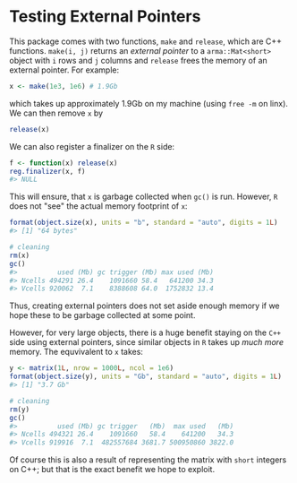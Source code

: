 Testing External Pointers
================

<!-- README.md is generated from README.Rmd. Please edit that file -->
This package comes with two functions, `make` and `release`, which are C++ functions. `make(i, j)` returns an *external pointer* to a `arma::Mat<short>` object with `i` rows and `j` columns and `release` frees the memory of an external pointer. For example:

``` r
x <- make(1e3, 1e6) # 1.9Gb
```

which takes up approximately 1.9Gb on my machine (using `free -m` on linx). We can then remove `x` by

``` r
release(x)
```

We can also register a finalizer on the `R` side:

``` r
f <- function(x) release(x)
reg.finalizer(x, f)
#> NULL
```

This will ensure, that `x` is garbage collected when `gc()` is run. However, `R` does not "see" the actual memory footprint of `x`:

``` r
format(object.size(x), units = "b", standard = "auto", digits = 1L)
#> [1] "64 bytes"

# cleaning
rm(x)
gc()
#>          used (Mb) gc trigger (Mb) max used (Mb)
#> Ncells 494291 26.4    1091660 58.4   641200 34.3
#> Vcells 920062  7.1    8388608 64.0  1752832 13.4
```

Thus, creating external pointers does not set aside enough memory if we hope these to be garbage collected at some point.

However, for very large objects, there is a huge benefit staying on the `C++` side using external pointers, since similar objects in `R` takes up *much more* memory. The equvivalent to `x` takes:

``` r
y <- matrix(1L, nrow = 1000L, ncol = 1e6)
format(object.size(y), units = "Gb", standard = "auto", digits = 1L)
#> [1] "3.7 Gb"

# cleaning
rm(y)
gc()
#>          used (Mb) gc trigger   (Mb)  max used   (Mb)
#> Ncells 494321 26.4    1091660   58.4    641200   34.3
#> Vcells 919916  7.1  482557684 3681.7 500950860 3822.0
```

Of course this is also a result of representing the matrix with `short` integers on C++; but that is the exact benefit we hope to exploit.
